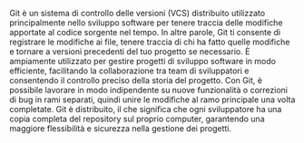 Git è un sistema di controllo delle versioni (VCS) distribuito utilizzato principalmente nello sviluppo software per tenere traccia delle modifiche apportate al codice sorgente nel tempo. In altre parole, Git ti consente di registrare le modifiche ai file, tenere traccia di chi ha fatto quelle modifiche e tornare a versioni precedenti del tuo progetto se necessario. È ampiamente utilizzato per gestire progetti di sviluppo software in modo efficiente, facilitando la collaborazione tra team di sviluppatori e consentendo il controllo preciso della storia del progetto. Con Git, è possibile lavorare in modo indipendente su nuove funzionalità o correzioni di bug in rami separati, quindi unire le modifiche al ramo principale una volta completate. Git è distribuito, il che significa che ogni sviluppatore ha una copia completa del repository sul proprio computer, garantendo una maggiore flessibilità e sicurezza nella gestione dei progetti.